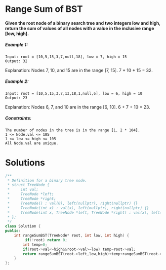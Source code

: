 # Range Sum of BST

#### Given the root node of a binary search tree and two integers low and high, return the sum of values of all nodes with a value in the inclusive range [low, high].

 

##### Example 1:
````
Input: root = [10,5,15,3,7,null,18], low = 7, high = 15
Output: 32
````
Explanation: Nodes 7, 10, and 15 are in the range [7, 15]. 7 + 10 + 15 = 32.

##### Example 2:
````
Input: root = [10,5,15,3,7,13,18,1,null,6], low = 6, high = 10
Output: 23
````
Explanation: Nodes 6, 7, and 10 are in the range [6, 10]. 6 + 7 + 10 = 23.

##### Constraints:

    The number of nodes in the tree is in the range [1, 2 * 104].
    1 <= Node.val <= 105
    1 <= low <= high <= 105
    All Node.val are unique.

# Solutions

```cpp
/**
 * Definition for a binary tree node.
 * struct TreeNode {
 *     int val;
 *     TreeNode *left;
 *     TreeNode *right;
 *     TreeNode() : val(0), left(nullptr), right(nullptr) {}
 *     TreeNode(int x) : val(x), left(nullptr), right(nullptr) {}
 *     TreeNode(int x, TreeNode *left, TreeNode *right) : val(x), left(left), right(right) {}
 * };
 */
class Solution {
public:
    int rangeSumBST(TreeNode* root, int low, int high) {
         if(!root) return 0;
        int temp=0;
        if(root->val<=high&&root->val>=low) temp=root->val;
        return rangeSumBST(root->left,low,high)+temp+rangeSumBST(root->right,low,high);
    }
};
    
```